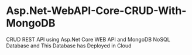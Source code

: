 # Asp.Net-WebAPI-Core-CRUD-With-MongoDB
CRUD REST API using Asp.Net Core WEB API and MongoDB NoSQL Database and This Database has Deployed in Cloud

